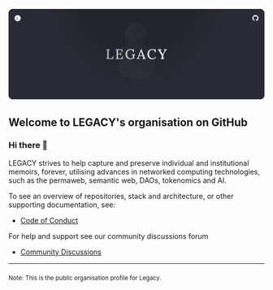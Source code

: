 ![Welcome to the Legacy Github](https://raw.githubusercontent.com/TheLegacyNetwork/.github/main/profile/legacy-github-splash.png)

## Welcome to LEGACY's organisation on GitHub

### Hi there 👋

LEGACY strives to help capture and preserve individual and institutional memoirs, forever, utilising advances in networked computing technologies, such as the permaweb, semantic web, DAOs, tokenomics and AI.

To see an overview of repositories, stack and architecture, or other supporting documentation, see:

- [Code of Conduct](https://github.com/TheLegacyNetwork/.github/blob/main/CODE_OF_CONDUCT.md)

For help and support see our community discussions forum
- [Community Discussions](https://github.com/TheLegacyNetwork/community/discussions)

---

<sub>Note: This is the public organisation profile for Legacy.</sub>
